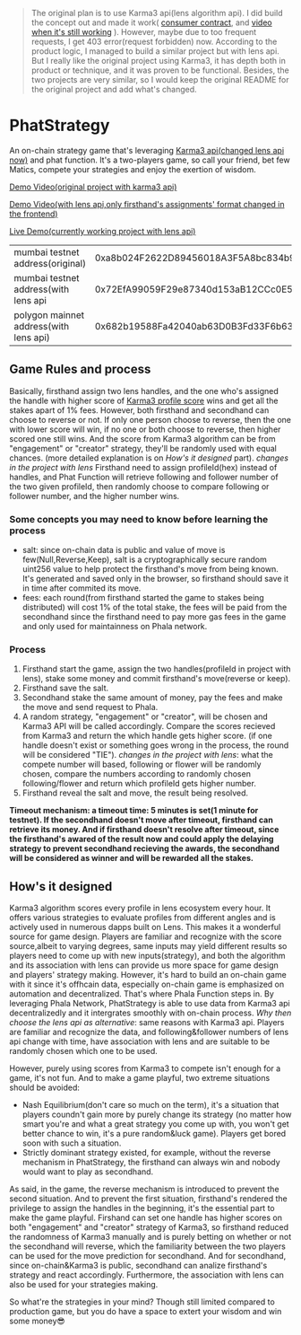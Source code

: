 > The original plan is to use Karma3 api(lens algorithm api). I did build the concept out and made it work( [consumer contract](https://mumbai.polygonscan.com/address/0xa8b024f2622d89456018a3f5a8bc834b9fb8215e), and [video when it's still working](https://www.youtube.com/watch?v=WrLH3gKIidQ) ). However, maybe due to too frequent requests, I get 403 error(request forbidden) now. According to the product logic, I managed to build a similar project but with lens api. But I really like the original project using Karma3, it has depth both in product or technique, and it was proven to be functional. Besides, the two projects are very similar, so I would keep the original README for the original project and add what's changed.

# PhatStrategy
An on-chain strategy game that's leveraging [Karma3 api(changed lens api now)](https://openapi.lens.k3l.io/) and phat function. It's a two-players game, so call your friend, bet few Matics, compete your strategies and enjoy the exertion of wisdom.

[Demo Video(original project with karma3 api)](https://www.youtube.com/watch?v=WrLH3gKIidQ)

[Demo Video(with lens api,only firsthand's assignments' format changed in the frontend)](https://youtu.be/H3bQjRgwXS4) 

[Live Demo(currently working project with lens api)](https://phata-strategy.vercel.app/) 



|||
|-|-|
|mumbai testnet address(original)|0xa8b024F2622D89456018A3F5A8bc834b9FB8215E|
|mumbai testnet address(with lens api|0x72EfA99059F29e87340d153aB12CCc0E562985e9|
|polygon mainnet address(with lens api)|0x682b19588Fa42040ab63D0B3Fd33F6b631EA8e15|

## Game Rules and process
Basically, firsthand assign two lens handles, and the one who's assigned the handle with higher score of [Karma3 profile score](https://docs.karma3labs.com/decentralized-social/lens-protocol) wins and get all the stakes apart of 1% fees. However, both firsthand and secondhand can choose to reverse or not. If only one person choose to reverse, then the one with lower score will win, if no one or both choose to reverse, then higher scored one still wins. And the score from Karma3 algorithm can be from "engagement" or "creator" strategy, they'll be randomly used with equal chances. (more detailed explanation is on *How's it designed* part). 
*changes in the project with lens* Firsthand need to assign profileId(hex) instead of handles, and Phat Function will retrieve following and follower number of the two given profileId, then randomly choose to compare following or follower number, and the higher number wins.

### Some concepts you may need to know before learning the process
- salt: since on-chain data is public and value of move is few(Null,Reverse,Keep), salt is a cryptographically secure random uint256 value to help protect the firsthand's move from being known. It's generated and saved only in the browser, so firsthand should save it in time after commited its move.
- fees: each round(from firsthand started the game to stakes being distributed) will cost 1% of the total stake, the fees will be paid from the secondhand since the firsthand need to pay more gas fees in the game and only used for maintainness on Phala network.

### Process
1. Firsthand start the game, assign the two handles(profileId in project with lens), stake some money and commit firsthand's move(reverse or keep).
2. Firsthand save the salt.
3. Secondhand stake the same amount of money, pay the fees and make the move and send request to Phala.
4. A random strategy, "engagement" or "creator", will be chosen and Karma3 API will be called accordingly. Compare the scores recieved from Karma3 and return the which handle gets higher score. (if one handle doesn't exist or something goes wrong in the process, the round will be considered "TIE"). *changes in the project with lens*: what the compete number will based, following or flower will be randomly chosen, compare the numbers according to randomly chosen following/flower and return which profileId gets higher number.  
6. Firsthand reveal the salt and move, the result being resolved.

**Timeout mechanism: a timeout time: 5 minutes is set(1 minute for testnet). If the secondhand doesn't move after timeout, firsthand can retrieve its money. And if firsthand doesn't resolve after timeout, since the firsthand's awared of the result now and could apply the delaying strategy to prevent secondhand recieving the awards, the secondhand will be considered as winner and will be rewarded all the stakes.**

## How's it designed
Karma3 algorithm scores every profile in lens ecosystem every hour. It offers various strategies to evaluate profiles from different angles and is actively used in numerous dapps built on Lens. This makes it a wonderful source for game design. Players are familiar and recognize with the score source,albeit to varying degrees, same inputs may yield different results so players need to come up with new inputs(strategy), and both the algorithm and its association with lens can provide us more space for game design and players' strategy making. However, it's hard to build an on-chain game with it since it's offhcain data, especially on-chain game is emphasized on automation and decentralized. That's where Phala Function steps in. By leveraging Phala Network, PhatStrategy is able to use data from Karma3 api decentralizedly and it intergrates smoothly with on-chain process.
*Why then choose the lens api as alternative*: same reasons with Karma3 api. Players are familiar and recognize the data, and following&follower numbers of lens api change with time, have association with lens and are suitable to be randomly chosen which one to be used.

However, purely using scores from Karma3 to compete isn't enough for a game, it's not fun. And to make a game playful, two extreme situations should be avoided:

* Nash Equilibrium(don't care so much on the term), it's a situation that players coundn't gain more by purely change its strategy (no matter how smart you're and what a great strategy you come up with, you won't get better chance to win, it's a pure random&luck game). Players get bored soon with such a situation.
* Strictly dominant strategy existed, for example, without the reverse mechanism in PhatStrategy, the firsthand can always win and nobody would want to play as secondhand.

As said, in the game, the reverse mechanism is introduced to prevent the second situation. And to prevent the first situation, firsthand's rendered the privilege to assign the handles in the beginning, it's the essential part to make the game playful. Firshand can set one handle has higher scores on both "engagement" and "creator" strategy of Karma3, so firsthand reduced the randomness of Karma3 manually and is purely betting on whether or not the secondhand will reverse, which the familiarity between the two players can be used for the move prediction for secondhand. And for secondhand, since on-chain&Karma3 is public, secondhand can analize firsthand's strategy and react accordingly. Furthermore, the association with lens can also be used for your strategies making. 

So what're the strategies in your mind? Though still limited compared to production game, but you do have a space to extert your wisdom and win some money😎


